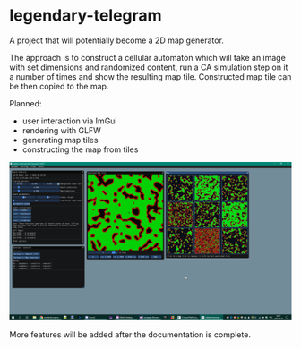 # legendary-telegram

A project that will potentially become a 2D map generator. 

The approach is to construct a cellular automaton which will take an image with set dimensions and randomized content, run a CA simulation step on it a number of times and show the resulting map tile. Constructed map tile can be then copied to the map.

Planned:
 * user interaction via ImGui
 * rendering with GLFW
 * generating map tiles
 * constructing the map from tiles


![alt text][Screenshot]

[Screenshot]: https://github.com/mikkelist/legendary-telegram/blob/master/docs/images/2018-06-03_02-27-10_Cellular_Automata_Map_Generator_152017.png "Screenshot"

More features will be added after the documentation is complete.

